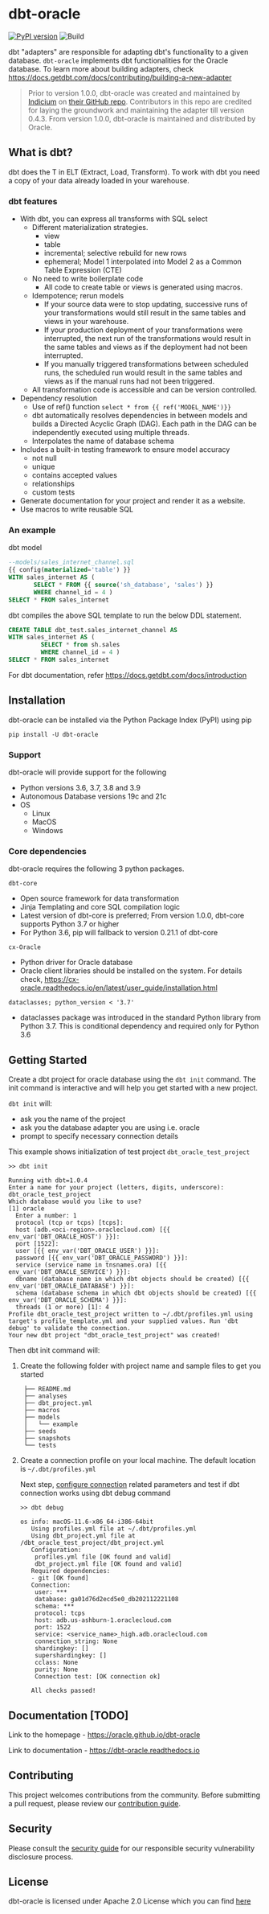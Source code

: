 # dbt-oracle

[![PyPI version](https://badge.fury.io/py/dbt-oracle.svg)](https://pypi.python.org/pypi/dbt-oracle)
![Build](https://github.com/oracle/dbt-oracle/actions/workflows/oracle-xe-adapter-tests.yml/badge.svg)

dbt "adapters" are responsible for adapting dbt's functionality to a given database. `dbt-oracle` implements dbt functionalities for the Oracle database. To learn more about building adapters, check
https://docs.getdbt.com/docs/contributing/building-a-new-adapter

> Prior to version 1.0.0, dbt-oracle was created and maintained by [Indicium](https://indicium.tech/) on [their GitHub repo](https://github.com/techindicium/dbt-oracle). Contributors in this repo are credited for laying the groundwork and maintaining the adapter till version 0.4.3.
From version 1.0.0, dbt-oracle is maintained and distributed by Oracle.

## What is dbt? <a name='what-is-dbt'></a>

dbt does the T in ELT (Extract, Load, Transform). To work with dbt you need a copy of your data already loaded in your warehouse.

### dbt features <a name='core-concepts'></a>
- With dbt, you can express all transforms with SQL select
  - Different materialization strategies.
    - view
    - table
    - incremental; selective rebuild for new rows
    - ephemeral; Model 1 interpolated into Model 2 as a Common Table Expression (CTE)
  - No need to write boilerplate code
    - All code to create table or views is generated using macros.
  - Idempotence; rerun models
    - If your source data were to stop updating, successive runs of your transformations would still result in the same tables and views in your warehouse.
    - If your production deployment of your transformations were interrupted, the next run of the transformations would result in the same tables and views as if the deployment had not been interrupted.
    - If you manually triggered transformations between scheduled runs, the scheduled run would result in the same tables and views as if the manual runs had not been triggered.
  - All transformation code is accessible and can be version controlled.
- Dependency resolution
  - Use of ref() function ``select * from {{ ref('MODEL_NAME')}}``
  - dbt automatically resolves dependencies in between models and builds a Directed Acyclic Graph (DAG).
    Each path in the DAG can be independently executed using multiple threads.
  - Interpolates the name of database schema
- Includes a built-in testing framework to ensure model accuracy
  - not null
  - unique
  - contains accepted values
  - relationships
  - custom tests
- Generate documentation for your project and render it as a website.
- Use macros to write reusable SQL

### An example <a name='an-example'></a>

dbt model
```sql
--models/sales_internet_channel.sql
{{ config(materialized='table') }}
WITH sales_internet AS (
       SELECT * FROM {{ source('sh_database', 'sales') }}
       WHERE channel_id = 4 )
SELECT * FROM sales_internet
```
dbt compiles the above SQL template to run the below DDL statement.
```sql
CREATE TABLE dbt_test.sales_internet_channel AS
WITH sales_internet AS (
         SELECT * from sh.sales
         WHERE channel_id = 4 )
SELECT * FROM sales_internet
```

For dbt documentation, refer https://docs.getdbt.com/docs/introduction

## Installation <a name='install'></a>

dbt-oracle can be installed via the Python Package Index (PyPI) using pip

`pip install -U dbt-oracle`

### Support <a name='support'></a>

dbt-oracle will provide support for the following

- Python versions 3.6, 3.7, 3.8 and 3.9
- Autonomous Database versions 19c and 21c
- OS
  - Linux
  - MacOS
  - Windows

### Core dependencies <a name='core-dependencies'></a>
dbt-oracle requires the following 3 python packages.

`dbt-core`

  - Open source framework for data transformation
  - Jinja Templating and core SQL compilation logic
  - Latest version of dbt-core is preferred; From version 1.0.0, dbt-core supports Python 3.7 or higher
  - For Python 3.6, pip will fallback to version 0.21.1 of dbt-core

`cx-Oracle`
 - Python driver for Oracle database
 - Oracle client libraries should be installed on the system. For details check, https://cx-oracle.readthedocs.io/en/latest/user_guide/installation.html

`dataclasses; python_version < '3.7'`
 - dataclasses package was introduced in the standard Python library from Python 3.7. This is conditional dependency and required only for Python 3.6
 
## Getting Started <a name='getting-started'></a>

Create a dbt project for oracle database using the `dbt init` command. The init command is interactive and will help you get started with a new project.

`dbt init` will:

* ask you the name of the project
* ask you the database adapter you are using i.e. oracle
* prompt to specify necessary connection details

This example shows initialization of test project `dbt_oracle_test_project`

```text
>> dbt init

Running with dbt=1.0.4
Enter a name for your project (letters, digits, underscore): dbt_oracle_test_project
Which database would you like to use?
[1] oracle
  Enter a number: 1
  protocol (tcp or tcps) [tcps]: 
  host (adb.<oci-region>.oraclecloud.com) [{{ env_var('DBT_ORACLE_HOST') }}]: 
  port [1522]: 
  user [{{ env_var('DBT_ORACLE_USER') }}]: 
  password [{{ env_var('DBT_ORACLE_PASSWORD') }}]: 
  service (service name in tnsnames.ora) [{{ env_var('DBT_ORACLE_SERVICE') }}]: 
  dbname (database name in which dbt objects should be created) [{{ env_var('DBT_ORACLE_DATABASE') }}]: 
  schema (database schema in which dbt objects should be created) [{{ env_var('DBT_ORACLE_SCHEMA') }}]: 
  threads (1 or more) [1]: 4
Profile dbt_oracle_test_project written to ~/.dbt/profiles.yml using target's profile_template.yml and your supplied values. Run 'dbt debug' to validate the connection.
Your new dbt project "dbt_oracle_test_project" was created!

```

Then dbt init command will:

1. Create the following folder with project name and sample files to get you started
    ```text
     ├── README.md
     ├── analyses
     ├── dbt_project.yml
     ├── macros
     ├── models
     │   └── example
     ├── seeds
     ├── snapshots
     └── tests
    ```
2. Create a connection profile on your local machine. The default location is `~/.dbt/profiles.yml`

    Next step, [configure connection][1] related parameters and test if dbt connection works using dbt debug command
    
    ```text
    >> dbt debug
     
    os info: macOS-11.6-x86_64-i386-64bit
       Using profiles.yml file at ~/.dbt/profiles.yml
       Using dbt_project.yml file at /dbt_oracle_test_project/dbt_project.yml
       Configuration:
        profiles.yml file [OK found and valid]
        dbt_project.yml file [OK found and valid]
       Required dependencies:
       - git [OK found]
       Connection:
        user: ***
        database: ga01d76d2ecd5e0_db202112221108
        schema: ***
        protocol: tcps
        host: adb.us-ashburn-1.oraclecloud.com
        port: 1522
        service: <service_name>_high.adb.oraclecloud.com
        connection_string: None
        shardingkey: []
        supershardingkey: []
        cclass: None
        purity: None
        Connection test: [OK connection ok]
    
       All checks passed!
    ```

## Documentation [TODO] <a name='documentation-todo'></a>
Link to the homepage - https://oracle.github.io/dbt-oracle

Link to documentation - https://dbt-oracle.readthedocs.io

## Contributing <a name='contributing'></a>
This project welcomes contributions from the community. Before submitting a pull request, please review our [contribution guide][2].

## Security <a name='security'></a>
Please consult the [security guide][3] for our responsible security vulnerability disclosure process.

## License <a name='license'></a>
dbt-oracle is licensed under Apache 2.0 License which you can find [here][4]

[1]: https://github.com/oracle/dbt-oracle/blob/main/dbt_adbs_test_project/profiles.yml
[2]: https://github.com/oracle/dbt-oracle/blob/main/CONTRIBUTING.md
[3]: https://github.com/oracle/dbt-oracle/blob/main/SECURITY.md
[4]: https://github.com/oracle/dbt-oracle/blob/main/LICENSE.txt
